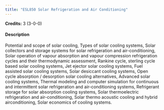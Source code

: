 ```yaml
---
title: "ESL850 Solar Refrigeration and Air Conditioning"
---
```

**Credits:** 3 (3-0-0)

#### Description
Potential and scope of solar cooling, Types of solar cooling systems, Solar collectors and storage systems for solar refrigeration and air-conditioning, Solar operation of vapour absorption and vapour compression refrigeration cycles and their thermodynamic assessment, Rankine cycle, sterling cycle based solar cooling systems, Jet ejector solar cooling systems, Fuel assisted solar cooling systems, Solar desiccant cooling systems, Open cycle absorption / desorption solar cooling alternatives, Advanced solar cooling systems, Thermal modeling and computer simulation for continuous and intermittent solar refrigeration and air-conditioning systems, Refrigerant storage for solar absorption cooling systems, Solar thermoelectric refrigeration and air-conditioning, Solar thermo acoustic cooling and hybrid airconditioning, Solar economics of cooling systems.